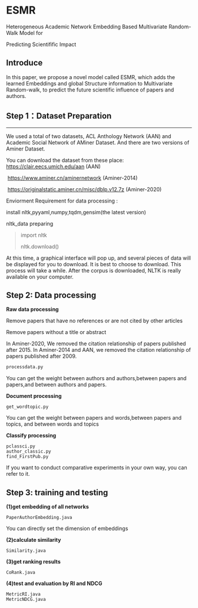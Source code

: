 # ESMR
Heterogeneous Academic Network Embedding Based Multivariate Random-Walk Model for

Predicting Scientifific Impact

## Introduce

In this paper, we propose a novel model called ESMR, which adds the learned Embeddings and global Structure information to Multivariate Random-walk, to predict the future scientific influence of papers and authors.

## Step 1：Dataset Preparation
---
We used a total of two datasets, ACL Anthology Network (AAN) and Academic Social Network of AMiner Dataset.  And there are two versions of Aminer Dataset.

You can download the dataset from these place: https://clair.eecs.umich.edu/aan  (AAN)

​                                                                              https://www.aminer.cn/aminernetwork (Aminer-2014)

​                                                                              https://originalstatic.aminer.cn/misc/dblp.v12.7z (Aminer-2020)

Enviorment Requirement for data processing :

install nltk,pyyaml,numpy,tqdm,gensim(the latest version)

nltk_data preparing

> import nltk
>
> nltk.download()

At this time, a graphical interface will pop up, and several pieces of data will be displayed for you to download. It is best to choose to download. This process will take a while. After the corpus is downloaded, NLTK is really available on your computer.

## Step 2: Data processing

**Raw data processing**

Remove papers that have no references or are not cited by other articles

Remove papers without a title or abstract

In Aminer-2020, We removed the citation relationship of papers published after 2015. 
In Aminer-2014 and AAN, we removed the citation relationship of papers published after 2009.

 ```python
 processdata.py
 ```
You can get the weight between authors and authors,between papers and papers,and between authors and papers.

**Document processing**

```
get_wordtopic.py
```

You can get the weight between papers and words,between papers and topics, and between words and topics

**Classify processing**

```
pclassci.py
author_classic.py
find_FirstPub.py
```

If you want to conduct comparative experiments in your own way, you can refer to it.

## Step 3: training and testing

**(1)get embedding of all networks**

```
PaperAuthorEmbedding.java
```

You can directly set the dimension of embeddings

**(2)calculate similarity**

```
Similarity.java
```

**(3)get ranking results**

```
CoRank.java
```

**(4)test and evaluation by RI and NDCG**

```
MetricRI.java
MetricNDCG.java
```

